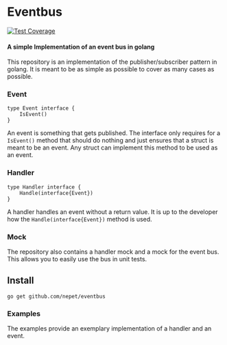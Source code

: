 # Eventbus
[![Test Coverage](https://codecov.io/gh/nepet/eventbus/master/graph/badge.svg)](https://codecov.io/gh/nepet/eventbus)
#### A simple Implementation of an event bus in golang

This repository is an implementation of the publisher/subscriber pattern in golang. It is meant to be as simple as
possible to cover as many cases as possible.

### Event

```
type Event interface {
	IsEvent()
}
```

An event is something that gets published. The interface only requires for a `IsEvent()` method that should do nothing
and just ensures that a struct is meant to be an event. Any struct can implement this method to be used as an event.

### Handler

```
type Handler interface {
	Handle(interface{Event})
}
```

A handler handles an event without a return value. It is up to the developer how the
`Handle(interface{Event})` method is used.

### Mock

The repository also contains a handler mock and a mock for the event bus. This allows you to easily use the bus in unit
tests.

## Install

```
go get github.com/nepet/eventbus
```

### Examples

The examples provide an exemplary implementation of a handler and an event.
